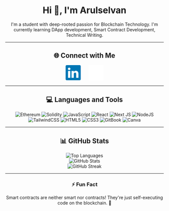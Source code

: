 <h1 align="center">Hi 👋, I'm Arulselvan</h1>

<div align="center">
  <p>I'm a student with deep-rooted passion for Blockchain Technology. I'm currently learning DApp development, Smart Contract Development, Technical Writing.</p>
</div>

---

<h2 align="center">🌐 Connect with Me</h2>

<div align="center">
  <a href="https://www.linkedin.com/in/arulselvan-m72/" target="_blank" style="text-decoration: none; margin: 0 10px;">
    <img src="https://raw.githubusercontent.com/CLorant/readme-social-icons/main/medium/filled/linkedin.svg" alt="LinkedIn Profile"/>
  </a>
  <a href="https://x.com/Oxhaider" target="_blank" style="text-decoration: none; margin: 0 10px;">
    <img src="https://raw.githubusercontent.com/CLorant/readme-social-icons/main/medium/light/twitter-x.svg" alt="Twitter Profile"/>
  </a>
</div>

---

<h2 align="center">💻 Languages and Tools</h2>

<div align="center">
  
![Ethereum](https://img.shields.io/badge/Ethereum-3C3C3D?style=for-the-badge&logo=Ethereum&logoColor=white)
![Solidity](https://img.shields.io/badge/Solidity-%23363636.svg?style=for-the-badge&logo=solidity&logoColor=white)
![JavaScript](https://img.shields.io/badge/javascript-%23323330.svg?style=for-the-badge&logo=javascript&logoColor=%23F7DF1E)
![React](https://img.shields.io/badge/react-%2320232a.svg?style=for-the-badge&logo=react&logoColor=%2361DAFB)
![Next JS](https://img.shields.io/badge/Next-black?style=for-the-badge&logo=next.js&logoColor=white)
![NodeJS](https://img.shields.io/badge/node.js-6DA55F?style=for-the-badge&logo=node.js&logoColor=white)
![TailwindCSS](https://img.shields.io/badge/tailwindcss-%2338B2AC.svg?style=for-the-badge&logo=tailwind-css&logoColor=white)
![HTML5](https://img.shields.io/badge/html5-%23E34F26.svg?style=for-the-badge&logo=html5&logoColor=white)
![CSS3](https://img.shields.io/badge/CSS3-1572B6?style=for-the-badge&logo=css3&logoColor=white)
![GitBook](https://img.shields.io/badge/GitBook-7B36ED?style=for-the-badge&logo=gitbook&logoColor=white)
![Canva](https://img.shields.io/badge/Canva-%2300C4CC.svg?style=for-the-badge&logo=Canva&logoColor=white)

</div>

---

<h2 align="center">📊 GitHub Stats</h2>

<div align="center">
  <img src="https://github-readme-stats.vercel.app/api/top-langs/?username=Arulselvan-65&theme=dark&hide_border=false&include_all_commits=false&count_private=false&layout=compact" alt="Top Languages" />
</div>

<div align="center">
  <img src="https://github-readme-stats.vercel.app/api?username=Arulselvan-65&theme=dark&hide_border=false&include_all_commits=false&count_private=false" alt="GitHub Stats" />
</div>

<div align="center">
  <img src="https://streak-stats.demolab.com?user=Arulselvan-65&theme=travelers-theme" alt="GitHub Streak" />
</div>

---

<div align="center">
  <h3>⚡ Fun Fact</h3>
  <p>Smart contracts are neither smart nor contracts! They're just self-executing code on the blockchain. 🔗</p>
</div>
